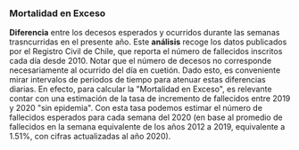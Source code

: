 ### Mortalidad en Exceso

**Diferencia** entre los decesos esperados y ocurridos durante las semanas trasncurridas en el presente año. 
Este **análisis** recoge los datos publicados por el Registro Civil de Chile, que reporta el número de fallecidos inscritos cada día desde 2010. Notar que el número de decesos no corresponde necesariamente al ocurrido del día en cuetión. Dado esto, es conveniente mirar intervalos de periodos de tiempo para atenuar estas diferencias diarias. En efecto, para calcular la "Mortalidad en Exceso", es relevante contar con una estimación de la tasa de incremento de fallecidos entre 2019 y 2020 "sin epidemia". Con esta tasa podemos estimar el número de fallecidos esperados para cada semana del 2020 (en base al promedio de fallecidos en la semana equivalente de los años 2012 a 2019, equivalente a 1.51%, con cifras actualizadas al año 2020).